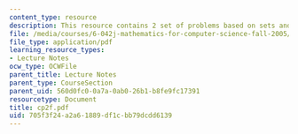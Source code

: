 ```yaml
---
content_type: resource
description: This resource contains 2 set of problems based on sets and functions.
file: /media/courses/6-042j-mathematics-for-computer-science-fall-2005/705f3f24a2a61889df1cbb79dcdd6139_cp2f.pdf
file_type: application/pdf
learning_resource_types:
- Lecture Notes
ocw_type: OCWFile
parent_title: Lecture Notes
parent_type: CourseSection
parent_uid: 560d0fc0-0a7a-0ab0-26b1-b8fe9fc17391
resourcetype: Document
title: cp2f.pdf
uid: 705f3f24-a2a6-1889-df1c-bb79dcdd6139
---
```

